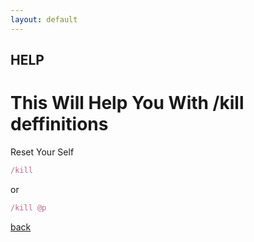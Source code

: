```yaml
---
layout: default
---
```


## HELP

# This Will Help You With /kill deffinitions

Reset Your Self
```ruby
/kill 
```
or
```ruby
/kill @p
```

[back](./)
